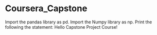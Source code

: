 # Coursera_Capstone
Import the pandas library as pd.
Import the Numpy library as np.
Print the following the statement: Hello Capstone Project Course!
